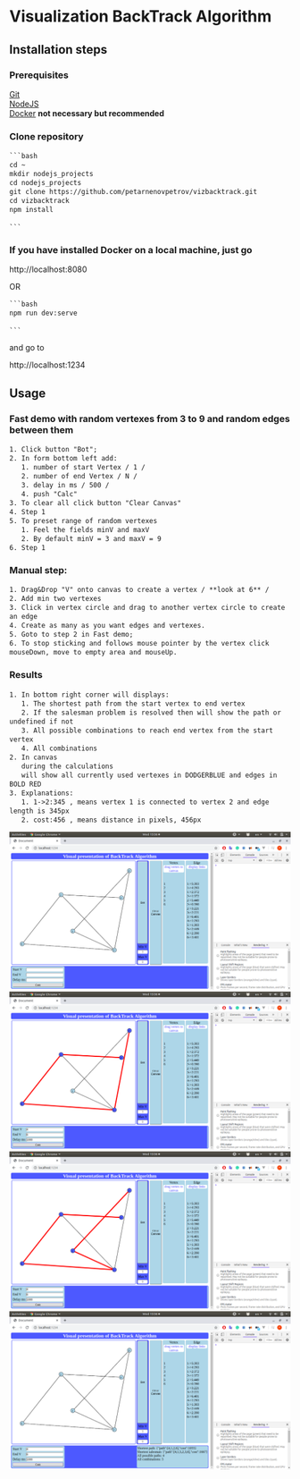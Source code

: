 # Visualization BackTrack Algorithm  

## Installation steps  

### Prerequisites  

   [Git](https://git-scm.com/)  
   [NodeJS](https://nodejs.org/en/)  
   [Docker](https://www.docker.com/) **not necessary but recommended**  


### Clone repository

    ```bash
    cd ~
    mkdir nodejs_projects
    cd nodejs_projects
    git clone https://github.com/petarnenovpetrov/vizbacktrack.git
    cd vizbacktrack
    npm install

    ```

### If you have installed Docker on a local machine, just go

http://localhost:8080

OR

    ```bash
    npm run dev:serve

    ```

and go to

http://localhost:1234

## Usage  

### Fast demo with random vertexes from 3 to 9 and random edges between them  

    1. Click button "Bot";
    2. In form bottom left add:
       1. number of start Vertex / 1 /
       2. number of end Vertex / N /
       3. delay in ms / 500 /
       4. push "Calc"
    3. To clear all click button "Clear Canvas"
    4. Step 1
    5. To preset range of random vertexes
       1. Feel the fields minV and maxV
       2. By default minV = 3 and maxV = 9
    6. Step 1

### Manual step:  

    1. Drag&Drop "V" onto canvas to create a vertex / **look at 6** /
    2. Add min two vertexes
    3. Click in vertex circle and drag to another vertex circle to create an edge
    4. Create as many as you want edges and vertexes.
    5. Goto to step 2 in Fast demo;
    6. To stop sticking and follows mouse pointer by the vertex click mouseDown, move to empty area and mouseUp.

### Results  

    1. In bottom right corner will displays:
       1. The shortest path from the start vertex to end vertex
       2. If the salesman problem is resolved then will show the path or undefined if not
       3. All possible combinations to reach end vertex from the start vertex
       4. All combinations
    2. In canvas
       during the calculations 
       will show all currently used vertexes in DODGERBLUE and edges in BOLD RED
    3. Explanations:
       1. 1->2:345 , means vertex 1 is connected to vertex 2 and edge length is 345px
       2. cost:456 , means distance in pixels, 456px

![Snapshot](./public/snapshots/gr1.png "Graph")
![Snapshot](./public/snapshots/gr2.png "Graph")
![Snapshot](./public/snapshots/gr3.png "Graph")
![Snapshot](./public/snapshots/gr4.png "Graph")  
